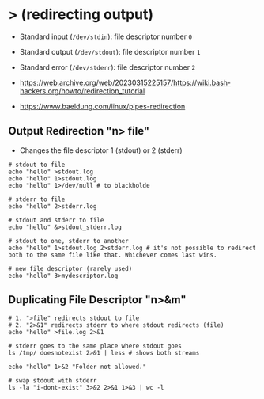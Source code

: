 # > (redirecting output)

- Standard input (`/dev/stdin`): file descriptor number `0`
- Standard output (`/dev/stdout`): file descriptor number `1`
- Standard error (`/dev/stderr`): file descriptor number `2`

- <https://web.archive.org/web/20230315225157/https://wiki.bash-hackers.org/howto/redirection_tutorial>
- <https://www.baeldung.com/linux/pipes-redirection>

## Output Redirection "n> file"

- Changes the file descriptor 1 (stdout) or 2 (stderr)

```shell
# stdout to file
echo "hello" >stdout.log
echo "hello" 1>stdout.log
echo "hello" 1>/dev/null # to blackholde

# stderr to file
echo "hello" 2>stderr.log

# stdout and stderr to file
echo "hello" &>stdout_stderr.log

# stdout to one, stderr to another
echo "hello" 1>stdout.log 2>stderr.log # it's not possible to redirect both to the same file like that. Whichever comes last wins.

# new file descriptor (rarely used)
echo "hello" 3>mydescriptor.log
```

## Duplicating File Descriptor "n>&m"

```shell
# 1. ">file" redirects stdout to file
# 2. "2>&1" redirects stderr to where stdout redirects (file)
echo "hello" >file.log 2>&1
```

```shell
# stderr goes to the same place where stdout goes
ls /tmp/ doesnotexist 2>&1 | less # shows both streams
```

```shell
echo "hello" 1>&2 "Folder not allowed."
```

```shell
# swap stdout with stderr
ls -la "i-dont-exist" 3>&2 2>&1 1>&3 | wc -l
```
